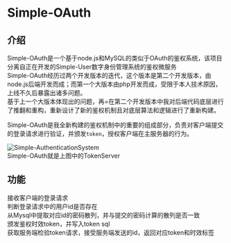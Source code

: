 # Simple-OAuth
## 介绍
Simple-OAuth是一个基于node.js和MySQL的类似于OAuth的鉴权系统，该项目分离自正在开发的Simple-User数字身份管理系统的鉴权微服务  
Simple-OAuth经历过两个开发版本的迭代，这个版本是第二个开发版本，由node.js后端开发而成；而第一个大版本由php开发而成，受限于本人技术原因，上线不久后暴露出诸多问题。  
基于上一个大版本体现出的问题，再=在第二个开发版本中我对后端代码底层进行了推翻和重构，重新设计了新的鉴权机制且对底层算法和逻辑进行了重新构建。  

Simple-OAuth是我全新构建的鉴权机制中的重要的组成部分，负责对客户端提交的登录请求进行验证，并颁发`token`，授权客户端在主服务器的行为。  

![Simple-AuthenticationSystem](https://user-images.githubusercontent.com/63186671/168552994-188ef964-f60d-49ab-9212-68ecfc8be575.svg)  
Simple-OAuth就是上图中的TokenServer

## 功能
接收客户端的登录请求  
判断登录请求中的用户id是否存在  
从Mysql中提取对应id的密码散列，并与提交的密码计算的散列是否一致  
颁发鉴权时效token，并写入token sql  
获取服务端检验token请求，接受服务端发送的id，返回对应token和时效标签  

